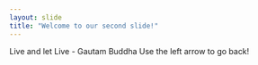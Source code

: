 ```yaml
---
layout: slide
title: "Welcome to our second slide!"
---
```

Live and let Live - Gautam Buddha
Use the left arrow to go back!
